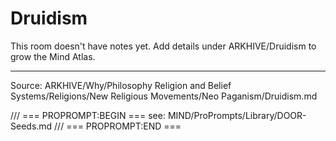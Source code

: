 # Druidism

This room doesn't have notes yet. Add details under ARKHIVE/Druidism to grow the Mind Atlas.

---
Source: ARKHIVE/Why/Philosophy Religion and Belief Systems/Religions/New Religious Movements/Neo Paganism/Druidism.md

/// === PROPROMPT:BEGIN ===
see: MIND/ProPrompts/Library/DOOR-Seeds.md
/// === PROPROMPT:END ===
